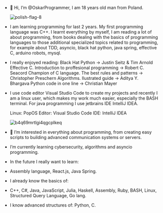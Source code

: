 - 👋 Hi, I’m @OskarProgrammer, I am 18 years old man from Poland.

  ![polish-flag-8](https://github.com/OskarProgrammer/OskarProgrammer/assets/130141327/7b5aa5fd-03ab-4f52-ba62-4c8d002559fa)

- I am learning programming for last 2 years. My first programming language was C++.
  I learnt everything by myself, I am reading a lot of about programming, from books
  dealing with the basics of programming languages ​​to those additional specialized topics
  related to programming, for example about TDD, asyncio, black hat python, java spring, effective C,
  arduino robots, mysql.

- I really enjoyed reading:
    Black Hat Python -> Justin Seitz & Tim Arnold
    Effective C. Introduction to proffesional programming -> Robert C. Seacord
    Champion of C language. The best rules and patterns -> Christopher Preschern
    Algorithms. Ilustrated guide -> Aditya Y. Bhargava
    Python code in one line -> Christian Mayer

- I use code editor Visual Studio Code to create my projects and recently I am a
  linux user, which makes my work much easier, especially the BASH terminal.
  For java programming I use jetbrains IDE IntelliJ IDEA.
  
  Linux: PopOS
  Editor: Visual Studio Code
  IDE: IntelliJ IDEA

  ![b4q69mrtlgi4qgcplkeq](https://github.com/OskarProgrammer/OskarProgrammer/assets/130141327/ad53a1fe-08cb-41bd-9691-70143036d180)

- 👀 I’m interested in everything about programming, from creating easy scripts to building advanced communication systems or servers.
-  I’m currently learning cybersecurity, algorithms and asyncio programming.

  
- In the future I really want to learn:
- Assembly language, React.js, Java Spring.

  
- I already know the basics of:
- C++, C#, Java, JavaScript, Julia, Haskell, Assembly, Ruby, BASH, Linux, Structured Query Language, Go lang.


- I know advanced structures of:
  Python, C.



<!---
OskarProgrammer/OskarProgrammer is a ✨ special ✨ repository because its `README.md` (this file) appears on your GitHub profile.
You can click the Preview link to take a look at your changes.
--->
